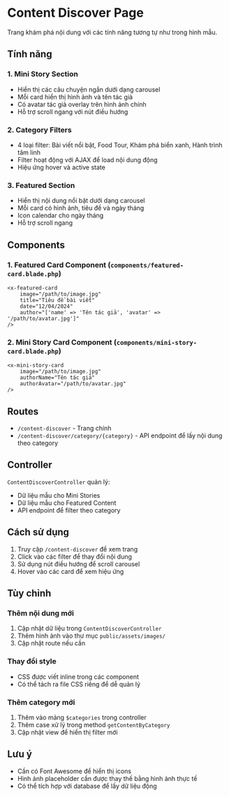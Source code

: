 # Content Discover Page

Trang khám phá nội dung với các tính năng tương tự như trong hình mẫu.

## Tính năng

### 1. Mini Story Section

- Hiển thị các câu chuyện ngắn dưới dạng carousel
- Mỗi card hiển thị hình ảnh và tên tác giả
- Có avatar tác giả overlay trên hình ảnh chính
- Hỗ trợ scroll ngang với nút điều hướng

### 2. Category Filters

- 4 loại filter: Bài viết nổi bật, Food Tour, Khám phá biển xanh, Hành trình tâm linh
- Filter hoạt động với AJAX để load nội dung động
- Hiệu ứng hover và active state

### 3. Featured Section

- Hiển thị nội dung nổi bật dưới dạng carousel
- Mỗi card có hình ảnh, tiêu đề và ngày tháng
- Icon calendar cho ngày tháng
- Hỗ trợ scroll ngang

## Components

### 1. Featured Card Component (`components/featured-card.blade.php`)

```blade
<x-featured-card
    image="/path/to/image.jpg"
    title="Tiêu đề bài viết"
    date="12/04/2024"
    author="['name' => 'Tên tác giả', 'avatar' => '/path/to/avatar.jpg']"
/>
```

### 2. Mini Story Card Component (`components/mini-story-card.blade.php`)

```blade
<x-mini-story-card
    image="/path/to/image.jpg"
    authorName="Tên tác giả"
    authorAvatar="/path/to/avatar.jpg"
/>
```

## Routes

- `/content-discover` - Trang chính
- `/content-discover/category/{category}` - API endpoint để lấy nội dung theo category

## Controller

`ContentDiscoverController` quản lý:

- Dữ liệu mẫu cho Mini Stories
- Dữ liệu mẫu cho Featured Content
- API endpoint để filter theo category

## Cách sử dụng

1. Truy cập `/content-discover` để xem trang
2. Click vào các filter để thay đổi nội dung
3. Sử dụng nút điều hướng để scroll carousel
4. Hover vào các card để xem hiệu ứng

## Tùy chỉnh

### Thêm nội dung mới

1. Cập nhật dữ liệu trong `ContentDiscoverController`
2. Thêm hình ảnh vào thư mục `public/assets/images/`
3. Cập nhật route nếu cần

### Thay đổi style

- CSS được viết inline trong các component
- Có thể tách ra file CSS riêng để dễ quản lý

### Thêm category mới

1. Thêm vào mảng `$categories` trong controller
2. Thêm case xử lý trong method `getContentByCategory`
3. Cập nhật view để hiển thị filter mới

## Lưu ý

- Cần có Font Awesome để hiển thị icons
- Hình ảnh placeholder cần được thay thế bằng hình ảnh thực tế
- Có thể tích hợp với database để lấy dữ liệu động

